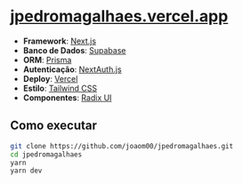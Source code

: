 # [jpedromagalhaes.vercel.app](https://jpedromagalhaes.vercel.app/)

- **Framework**: [Next.js](https://nextjs.org/)
- **Banco de Dados**: [Supabase](https://planetscale.com)
- **ORM**: [Prisma](https://prisma.io/)
- **Autenticação**: [NextAuth.js](https://next-auth.js.org/)
- **Deploy**: [Vercel](https://vercel.com)
- **Estilo**: [Tailwind CSS](https://tailwindcss.com/)
- **Componentes**: [Radix UI](https://www.radix-ui.com/docs/primitives/overview/introduction)

## Como executar

```bash
git clone https://github.com/joaom00/jpedromagalhaes.git
cd jpedromagalhaes
yarn
yarn dev
```
